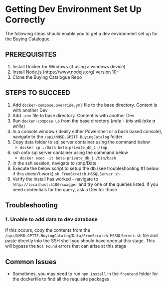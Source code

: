 # Getting Dev Environment Set Up Correctly

The following steps should enable you to get a dev environment set up for the Buying Catalogue.

## PREREQUISITES
1. Install Docker for Windows (if using a windows device)
2. Install Node.js (https://www.nodejs.org) version 10+
3. Clone the Buying Catalogue Repo

## STEPS TO SUCCEED
1. Add `docker-compose.override.yml` file to the base directory. Content is with another Dev
2. Add `.env` file to base directory. Content is with another Dev
3. Run `docker-compose up` from the base directory (_note - this will take a while_)
4. In a console window (ideally either Powershell or a bash based console), navigate to the `/api/NHSD.GPITF.BuyingCatalog` folder
5. Copy data folder to sql server container using the command below
    - `docker cp ./Data beta-private_db_1:/tmp`
6. ssh onto sql server container using the command below
    - `docker exec -it beta-private_db_1 /bin/bash`
7. in the ssh session, navigate to /tmp/Data
8. Execute the below script to setup the db (see troubleshooting #1 below if this doesn't work)
    `sh FromScratch.MSSQLServer.sh`
9. Verify the install has worked - navigate to `http://localhost:5100/swagger` and try one of the queries listed. if you need credentials for the query, ask a Dev for those

## Troubleshooting

### 1. Unable to add data to dev database
If this occurs, copy the contents from the `/api/NHSD.GPITF.BuyingCatalog/Data/FromScratch.MSSQLServer.sh` file and paste directly into the SSH shell you should have open at this stage. This will bypass the `Not Found` errors that can arise at this stage

## Common Issues
- Sometimes, you may need to run `npm install` in the `frontend` folder for the dockerfile to find all the requisite packages